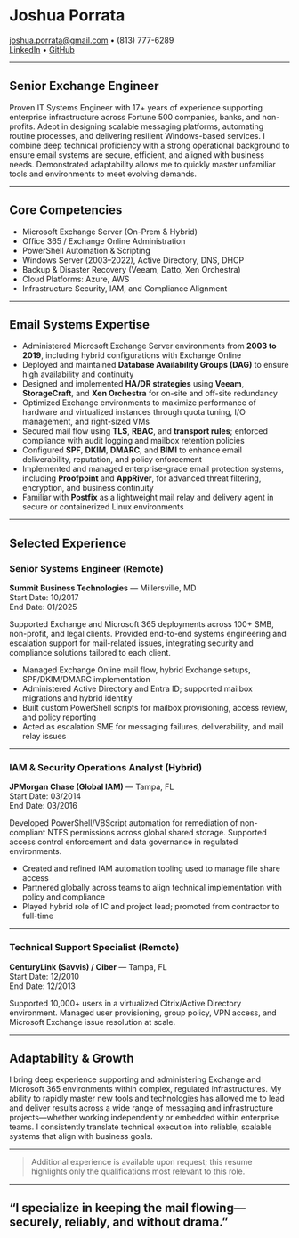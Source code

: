 # Joshua Porrata

[joshua.porrata@gmail.com](mailto:joshua.porrata@gmail.com) • (813) 777-6289  
[LinkedIn](https://www.linkedin.com/in/joshua-p-8a2a3424/) • [GitHub](https://github.com/geekonamotorcycle/markdown-resumes)

---

## Senior Exchange Engineer

Proven IT Systems Engineer with 17+ years of experience supporting enterprise infrastructure across Fortune 500 companies, banks, and non-profits. Adept in designing scalable messaging platforms, automating routine processes, and delivering resilient Windows-based services. I combine deep technical proficiency with a strong operational background to ensure email systems are secure, efficient, and aligned with business needs. Demonstrated adaptability allows me to quickly master unfamiliar tools and environments to meet evolving demands.

---

## Core Competencies

- Microsoft Exchange Server (On-Prem & Hybrid)
- Office 365 / Exchange Online Administration
- PowerShell Automation & Scripting
- Windows Server (2003–2022), Active Directory, DNS, DHCP
- Backup & Disaster Recovery (Veeam, Datto, Xen Orchestra)
- Cloud Platforms: Azure, AWS
- Infrastructure Security, IAM, and Compliance Alignment

---

## Email Systems Expertise

- Administered Microsoft Exchange Server environments from **2003 to 2019**, including hybrid configurations with Exchange Online
- Deployed and maintained **Database Availability Groups (DAG)** to ensure high availability and continuity
- Designed and implemented **HA/DR strategies** using **Veeam**, **StorageCraft**, and **Xen Orchestra** for on-site and off-site redundancy
- Optimized Exchange environments to maximize performance of hardware and virtualized instances through quota tuning, I/O management, and right-sized VMs
- Secured mail flow using **TLS**, **RBAC**, and **transport rules**; enforced compliance with audit logging and mailbox retention policies
- Configured **SPF**, **DKIM**, **DMARC**, and **BIMI** to enhance email deliverability, reputation, and policy enforcement
- Implemented and managed enterprise-grade email protection systems, including **Proofpoint** and **AppRiver**, for advanced threat filtering, encryption, and business continuity
- Familiar with **Postfix** as a lightweight mail relay and delivery agent in secure or containerized Linux environments

---

## Selected Experience

### Senior Systems Engineer (Remote)

**Summit Business Technologies** — Millersville, MD  
Start Date: 10/2017  
End Date: 01/2025

Supported Exchange and Microsoft 365 deployments across 100+ SMB, non-profit, and legal clients. Provided end-to-end systems engineering and escalation support for mail-related issues, integrating security and compliance solutions tailored to each client.

- Managed Exchange Online mail flow, hybrid Exchange setups, SPF/DKIM/DMARC implementation
- Administered Active Directory and Entra ID; supported mailbox migrations and hybrid identity
- Built custom PowerShell scripts for mailbox provisioning, access review, and policy reporting
- Acted as escalation SME for messaging failures, deliverability, and mail relay issues

---

### IAM & Security Operations Analyst (Hybrid)

**JPMorgan Chase (Global IAM)** — Tampa, FL  
Start Date: 03/2014  
End Date: 03/2016

Developed PowerShell/VBScript automation for remediation of non-compliant NTFS permissions across global shared storage. Supported access control enforcement and data governance in regulated environments.

- Created and refined IAM automation tooling used to manage file share access
- Partnered globally across teams to align technical implementation with policy and compliance
- Played hybrid role of IC and project lead; promoted from contractor to full-time

---

### Technical Support Specialist (Remote)

**CenturyLink (Savvis) / Ciber** — Tampa, FL  
Start Date: 12/2010  
End Date: 12/2013

Supported 10,000+ users in a virtualized Citrix/Active Directory environment. Managed user provisioning, group policy, VPN access, and Microsoft Exchange issue resolution at scale.

---

## Adaptability & Growth

I bring deep experience supporting and administering Exchange and Microsoft 365 environments within complex, regulated infrastructures. My ability to rapidly master new tools and technologies has allowed me to lead and deliver results across a wide range of messaging and infrastructure projects—whether working independently or embedded within enterprise teams. I consistently translate technical execution into reliable, scalable systems that align with business goals.

---

> Additional experience is available upon request; this resume highlights only the qualifications most relevant to this role.

---

## **“I specialize in keeping the mail flowing—securely, reliably, and without drama.”**
